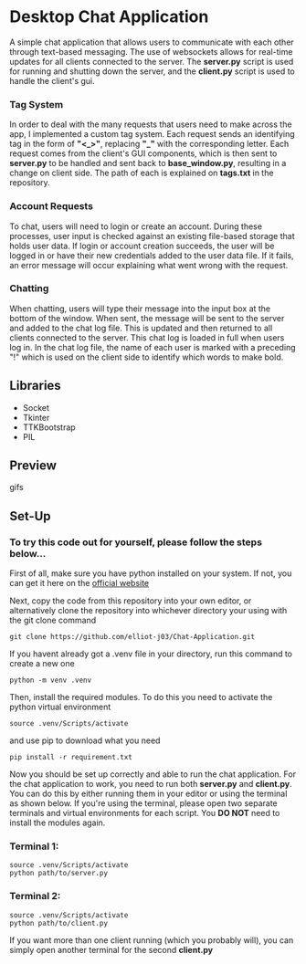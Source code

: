 # Desktop Chat Application
A simple chat application that allows users to communicate with each other through text-based messaging. The use of websockets allows for real-time updates for all clients connected to the server. The **server.py** script is used for running and shutting down the server, and the **client.py** script is used to handle the client's gui.<br>

### Tag System
In order to deal with the many requests that users need to make across the app, I implemented a custom tag system. Each request sends an identifying tag in the form of **"\<_\>"**, replacing **"\_"** with the corresponding letter. Each request comes from the client's GUI components, which is then sent to **server.py** to be handled and sent back to **base_window.py**, resulting in a change on client side. The path of each is explained on **tags.txt** in the repository.<br>

### Account Requests
To chat, users will need to login or create an account. During these processes, user input is checked against an existing file-based storage that holds user data. If login or account creation succeeds, the user will be logged in or have their new credentials added to the user data file. If it fails, an error message will occur explaining what went wrong with the request.<br>

### Chatting
When chatting, users will type their message into the input box at the bottom of the window. When sent, the message will be sent to the server and added to the chat log file. This is updated and then returned to all clients connected to the server. This chat log is loaded in full when users log in. In the chat log file, the name of each user is marked with a preceding "!" which is used on the client side to identify which words to make bold.
## Libraries
* Socket
* Tkinter
* TTKBootstrap
* PIL
## Preview
gifs
## Set-Up
### To try this code out for yourself, please follow the steps below...
First of all, make sure you have python installed on your system. If not, you can get it here on the [official website](https://www.python.org/downloads/) <br>

Next, copy the code from this repository into your own editor, or alternatively clone the repository into whichever directory your using with the git clone command
```console
git clone https://github.com/elliot-j03/Chat-Application.git
```
If you havent already got a .venv file in your directory, run this command to create a new one
```console
python -m venv .venv
```
Then, install the required modules. To do this you need to activate the python virtual environment
```console
source .venv/Scripts/activate
```
and use pip to download what you need
```console
pip install -r requirement.txt
```
Now you should be set up correctly and able to run the chat application.
For the chat application to work, you need to run both **server.py** and **client.py**. You can do this by either running them in your editor or using the terminal as shown below. If you're 
using the terminal, please open two separate terminals and virtual environments for each script. You **DO NOT** need to install the modules again.<br>
### Terminal 1:
```console
source .venv/Scripts/activate
python path/to/server.py
```
### Terminal 2:
```console
source .venv/Scripts/activate
python path/to/client.py
```
If you want more than one client running (which you probably will), you can simply open another terminal for the second **client.py**
